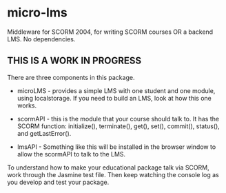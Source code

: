 # micro-lms
Middleware for SCORM 2004, for writing SCORM courses OR a backend LMS. No dependencies.

## THIS IS A WORK IN PROGRESS

There are three components in this package.

* microLMS - provides a simple LMS with one student and one module, using localstorage.  If you need to build an LMS, look at how this one works.
 
* scormAPI - this is the module that your course should talk to.  It has the SCORM function: initialize(), terminate(), get(), set(), commit(), status(), and getLastError().

* lmsAPI - Something like this will be installed in the browser window to allow the scormAPI to talk to the LMS.



To understand how to make your educational package talk via SCORM, work through the Jasmine test file.  Then keep watching the console log as you develop and test your package.



